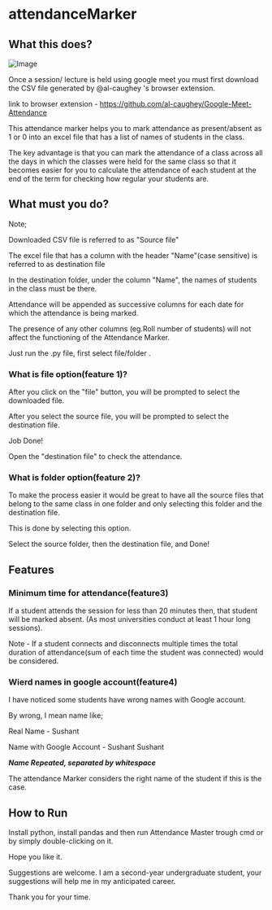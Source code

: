 # attendanceMarker

## What this does? ##

![Image](https://img.techpowerup.org/201014/images634.jpg)

Once a session/ lecture is held using google meet you must first download the CSV file generated by @al-caughey 's browser extension.

link to browser extension - https://github.com/al-caughey/Google-Meet-Attendance

This attendance marker helps you to mark attendance as present/absent as 1 or 0 into an excel file that has a list of names of students in the class.

The key advantage is that you can mark the attendance of a class across all the days in which the classes were held for the same class so that it becomes easier for you to calculate the attendance of each student at the end of the term for checking how regular your students are.

## What must you do? ##


Note;

Downloaded CSV file is referred to as "Source file"

The excel file that has a column with the header "Name"(case sensitive) is referred to as destination file


In the destination folder, under the column "Name", the names of students in the class must be there.

Attendance will be appended as successive columns for each date for which the attendance is being marked.

The presence of any other columns (eg.Roll number of students) will not affect the functioning of the Attendance Marker.

Just run the .py file, first select file/folder .

### What is file option(feature 1)? ###

After you click on the "file" button, you will be prompted to select the downloaded file.

After you select the source file, you will be prompted to select the destination file.

Job Done!

Open the "destination file" to check the attendance.


### What is folder option(feature 2)? ###

To make the process easier it would be great to have all the source files that belong to the same class in one folder and only selecting this folder and the destination file.

This is done by selecting this option.

Select the source folder, then the destination file, and Done!

## Features ##

### Minimum time for attendance(feature3) ##

If a student attends the session for less than 20 minutes then, that student will be marked absent. (As most universities conduct at least 1 hour long sessions).

Note - If a student connects and disconnects multiple times the total duration of attendance(sum of each time the student was connected) would be considered.

### Wierd names in google account(feature4) ###

I have noticed some students have wrong names with Google account.

By wrong, I mean name like;

Real Name - Sushant

Name with Google Account - Sushant Sushant

***Name Repeated, separated by whitespace***


The attendance Marker considers the right name of the student if this is the case.



## How to Run ##

Install python, install pandas and then run Attendance Master trough cmd or by simply double-clicking on it.


Hope you like it.

Suggestions are welcome. I am a second-year undergraduate student, your suggestions will help me in my anticipated career.

Thank you for your time.
